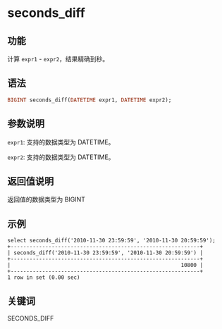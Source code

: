 # seconds_diff

## 功能

计算 `expr1` - `expr2`，结果精确到秒。

## 语法

```Haskell
BIGINT seconds_diff(DATETIME expr1, DATETIME expr2);
```

## 参数说明

`expr1`: 支持的数据类型为 DATETIME。

`expr2`: 支持的数据类型为 DATETIME。

## 返回值说明

返回值的数据类型为 BIGINT

## 示例

```Plain Text
select seconds_diff('2010-11-30 23:59:59', '2010-11-30 20:59:59');
+------------------------------------------------------------+
| seconds_diff('2010-11-30 23:59:59', '2010-11-30 20:59:59') |
+------------------------------------------------------------+
|                                                      10800 |
+------------------------------------------------------------+
1 row in set (0.00 sec)
```

## 关键词

SECONDS_DIFF
